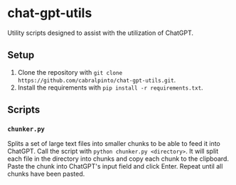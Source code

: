 # chat-gpt-utils

Utility scripts designed to assist with the utilization of ChatGPT.

## Setup

1. Clone the repository with `git clone https://github.com/cabralpinto/chat-gpt-utils.git`.
2. Install the requirements with `pip install -r requirements.txt`.

## Scripts

### `chunker.py`

Splits a set of large text files into smaller chunks to be able to feed it into ChatGPT. Call the script with `python chunker.py <directory>`. It will split each file in the directory into chunks and copy each chunk to the clipboard. Paste the chunk into ChatGPT's input field and click Enter. Repeat until all chunks have been pasted.
